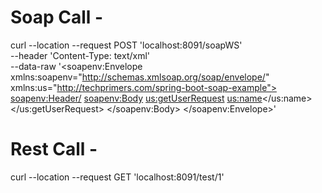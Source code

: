 Soap Call -
==========================
curl --location --request POST 'localhost:8091/soapWS' \
--header 'Content-Type: text/xml' \
--data-raw '<soapenv:Envelope xmlns:soapenv="http://schemas.xmlsoap.org/soap/envelope/"
                  xmlns:us="http://techprimers.com/spring-boot-soap-example">
    <soapenv:Header/>
    <soapenv:Body>
        <us:getUserRequest>
            <us:name></us:name>
        </us:getUserRequest>
    </soapenv:Body>
</soapenv:Envelope>'



Rest Call -
=======================
curl --location --request GET 'localhost:8091/test/1'






